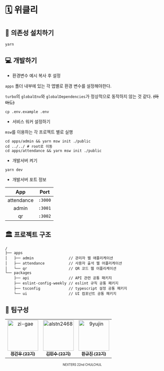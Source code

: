 # 🗓️ 위클리

## 🥡 의존성 설치하기

```shell
yarn
```

## 💻 개발하기

- 환경변수 예시 복사 후 설정

`apps` 폴더 내부에 있는 각 앱별로 환경 변수를 설정해야한다.

`turbo`의 `globalEnv`와 `globalDependencies`가 정상적으로 동작하지 않는 것 같다. ~~(아마도)~~

```shell
cp .env.example .env
```

- 서비스 워커 설정하기

`msw`를 이용하는 각 프로젝트 별로 실행

```shell
cd apps/admin && yarn msw init ./public
cd ../../ # root로 이동
cd apps/attendance && yarn msw init ./public
```

- 개발서버 켜기

```shell
yarn dev
```

- 개발서버 포트 정보

| App | Port |
| :-: | :-: |
| attendance | `:3000` |
| admin | `:3001` |
| qr | `:3002` |

## 🏛️ 프로젝트 구조

```
/
├── apps
│   ├── admin                // 관리자 웹 애플리케이션
│   ├── attendance           // 사용자 출석 웹 어플리케이션
│   └── qr                   // QR 코드 웹 어플리케이션
└── packages
    ├── api                  // API 관련 공통 패키지
    ├── eslint-config-weekly // eslint 규칙 공통 패키지
    ├── tsconfig             // typescript 설정 공통 패키지
    └── ui                   // UI 컴포넌트 공통 패키지
```

## 🐥 팀구성

<table>
  <tr>
    <td align="center">
      <a href="https://github.com/zi-gae">
        <img
          src="https://avatars.githubusercontent.com/u/39829378?v=4?s=100"
          width="100px;"
          alt="zi-gae"
        />
        <br />
        <sub>
         <b>정건우 (22기)</b>
        </sub>
      </a>
    </td>
    <td align="center">
      <a href="https://github.com/alstn2468">
        <img
          src="https://avatars.githubusercontent.com/u/30997311?v=4?s=100"
          width="100px;"
          alt="alstn2468"
        />
        <br />
        <sub>
          <b>김민수 (22기)</b>
        </sub>
      </a>
    </td>
    <td align="center">
      <a href="https://github.com/9yujin">
        <img
          src="https://avatars.githubusercontent.com/u/55226431?v=4?s=100"
          width="100px;"
          alt="9yujin"
        />
        <br />
        <sub>
          <b>한규진 (22기)</b>
        </sub>
      </a>
    </td>
  </tr>
</table>

<div align='center'>
  <sub>
    <sup>
      NEXTERS 22nd CHULCHUL
    </sup>
  </sub>
</div>
